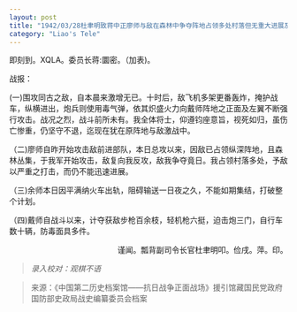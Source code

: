 ```yaml
---
layout: post
title: "1942/03/28杜聿明致蒋中正廖师与敌在森林中争夺阵地占领多处村落但无重大进展及戴、余师之情况"
category: "Liao's Tele"
---
```


即刻到。XQLA。委员长蒋:圜密。（加表)。

战报：

(一)围攻同古之敌，自本晨来激增无已。十时后，敌飞机多架更番轰炸，掩护战车，纵横进出，炮兵则使用毒气弹，依其炽盛火力向戴师阵地之正面及左翼不断强行攻击。战况之烈，战斗前所未有。我全体将士，仰遵钧座意旨，视死如归，虽伤亡惨重，仍坚守不退，迄现在犹在原阵地与敌激战中。

（二)廖师自昨开始攻击敌前进部队，本日总攻以来，因敌已占领纵深阵地，且森林丛集，于我军开始攻击，敌复向我反攻，敌我争夺竟日。我占领村落多处，予敌以严重之打击，而仍不能迅速进展。

（三)余师本日因平满纳火车出轨，阻碍输送一日夜之久，不能如期集结，打破整个计划。

（四)戴师自战斗以来，计夺获敌步枪百余枝，轻机枪六挺，迫击炮三门，自行车数十辆，防毒面具多件。






<p align="right"\>谨闻。瓢背副司令长官杜聿明叩。俭戌。萍。印。</p\>


>*录入校对：观棋不语*

> 来源：《中国第二历史档案馆——抗日战争正面战场》援引馆藏国民党政府国防部史政局战史编纂委员会档案